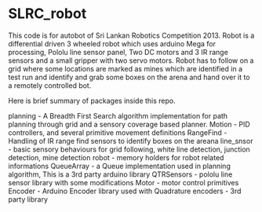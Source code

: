 # SLRC_robot
This code is for autobot of Sri Lankan Robotics Competition 2013.
Robot is a differential driven 3 wheeled robot which uses arduino Mega for processing, Pololu line sensor panel, Two DC motors
and 3 IR range sensors and a small gripper with two servo motors. 
Robot has to follow on a grid where some locations are marked as mines which are identified in a test run and
identify and grab some boxes on the arena and hand over it to a remotely controlled bot.

Here is brief summary of packages inside this repo.

planning - A Breadth First Search algorithm implementation for path planning through grid and a sensory coverage based planner.
Motion - PID controllers, and several primitive movement definitions
RangeFind - Handling of IR range find sensors to identify boxes on the areana
line_snsor - basic sensory behaviours for grid following, white line detection, junction detection, mine detection
robot - memory holders for robot related informations
QueueArray - a Queue implementation used in planning algorithm, This is a 3rd party arduino library
QTRSensors - pololu line sensor library with some modifications
Motor - motor control primitives
Encoder - Arduino Encoder library used with Quadrature encoders - 3rd party library


